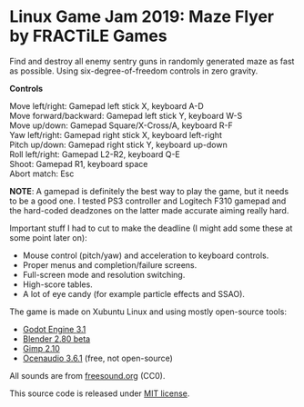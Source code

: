 Linux Game Jam 2019: Maze Flyer by FRACTiLE Games
=================================================

Find and destroy all enemy sentry guns in randomly generated maze as fast as possible. Using six-degree-of-freedom controls in zero gravity.

**Controls**

Move left/right: Gamepad left stick X, keyboard A-D  
Move forward/backward: Gamepad left stick Y, keyboard W-S  
Move up/down: Gamepad Square/X-Cross/A, keyboard R-F  
Yaw left/right: Gamepad right stick X, keyboard left-right  
Pitch up/down: Gamepad right stick Y, keyboard up-down  
Roll left/right: Gamepad L2-R2, keyboard Q-E  
Shoot: Gamepad R1, keyboard space  
Abort match: Esc  

**NOTE**: A gamepad is definitely the best way to play the game, but it needs to be a good one. I tested PS3 controller and Logitech F310 gamepad and the hard-coded deadzones on the latter made accurate aiming really hard.

Important stuff I had to cut to make the deadline (I might add some these at some point later on):

- Mouse control (pitch/yaw) and acceleration to keyboard controls.
- Proper menus and completion/failure screens.
- Full-screen mode and resolution switching.
- High-score tables.
- A lot of eye candy (for example particle effects and SSAO).

The game is made on Xubuntu Linux and using mostly open-source tools:

- [Godot Engine 3.1](https://godotengine.org/)
- [Blender 2.80 beta](https://www.blender.org/)
- [Gimp 2.10](https://www.gimp.org/)
- [Ocenaudio 3.6.1](http://www.ocenaudio.com/) (free, not open-source)

All sounds are from [freesound.org](https://freesound.org/) (CC0).

This source code is released under [MIT license](https://github.com/fractilegames/mazeflyer/blob/master/LICENSE).